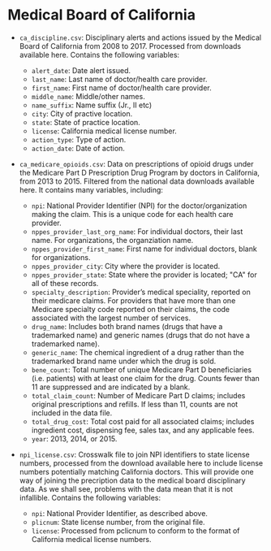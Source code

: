 # Medical Board of California

* `ca_discipline.csv`: Disciplinary alerts and actions issued by the Medical Board of California from 2008 to 2017. Processed from downloads available here. Contains the following variables:

    - `alert_date`: Date alert issued.
    - `last_name`: Last name of doctor/health care provider.
    - `first_name`: First name of doctor/health care provider.
    - `middle_name`: Middle/other names.
    - `name_suffix`: Name suffix (Jr., II etc)
    - `city`: City of practive location.
    - `state`: State of practice location.
    - `license`: California medical license number.
    - `action_type`: Type of action.
    - `action_date`: Date of action.

* `ca_medicare_opioids.csv`: Data on prescriptions of opioid drugs under the Medicare Part D Prescription Drug Program by doctors in California, from 2013 to 2015. Filtered from the national data downloads available here. It contains many variables, including:

    - `npi`: National Provider Identifier (NPI) for the doctor/organization making the claim. This is a unique code for each health care provider.
    - `nppes_provider_last_org_name`: For individual doctors, their last name. For organizations, the organziation name.
    - `nppes_provider_first_name`: First name for individual doctors, blank for organizations.
    - `nppes_provider_city`: City where the provider is located.
    - `nppes_provider_state`: State where the provider is located; "CA" for all of these records.
    - `specialty_description`: Provider’s medical speciality, reported on their medicare claims. For providers that have more than one Medicare specialty code reported on their claims, the code associated with the largest number of services.
    - `drug_name`: Includes both brand names (drugs that have a trademarked name) and generic names (drugs that do not have a trademarked name).
    - `generic_name`: The chemical ingredient of a drug rather than the trademarked brand name under which the drug is sold.
    - `bene_count`: Total number of unique Medicare Part D beneficiaries (i.e. patients) with at least one claim for the drug. Counts fewer than 11 are suppressed and are indicated by a blank.
    - `total_claim_count`: Number of Medicare Part D claims; includes original prescriptions and refills. If less than 11, counts are not included in the data file.
    - `total_drug_cost`: Total cost paid for all associated claims; includes ingredient cost, dispensing fee, sales tax, and any applicable fees.
    - `year`: 2013, 2014, or 2015.

* `npi_license.csv`: Crosswalk file to join NPI identifiers to state license numbers, processed from the download available here to include license numbers potentially matching California doctors. This will provide one way of joining the precription data to the medical board disciplinary data. As we shall see, problems with the data mean that it is not infallible. Contains the following variables:

    - `npi`: National Provider Identifier, as described above.
    - `plicnum`: State license number, from the original file.
    - `license`: Processed from pclicnum to conform to the format of California medical license numbers.
